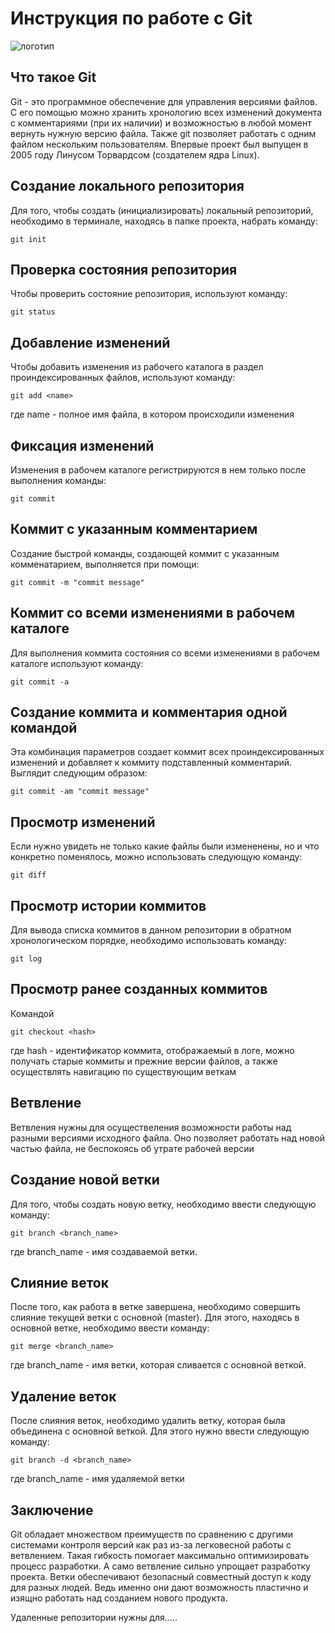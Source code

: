 # **Инструкция по работе с Git**

![логотип](logo.png)

## Что такое Git

Git - это программное обеспечение для управления версиями файлов. С его помощью можно хранить хронологию всех изменений документа с комментариями (при их наличии) и возможностью в любой момент вернуть нужную версию файла. Также git позволяет работать с одним файлом нескольким пользователям. Впервые проект был выпущен в 2005 году Линусом Торвардсом (создателем ядра Linux).

## Создание локального репозитория

Для того, чтобы создать (инициализировать) локальный репозиторий, необходимо в терминале, находясь в папке проекта, набрать команду:

    git init

## Проверка состояния репозитория

Чтобы проверить состояние репозитория, используют команду:

    git status

## Добавление изменений

Чтобы добавить изменения из рабочего каталога в раздел проиндексированных файлов, используют команду: 

    git add <name>
где name - полное имя файла, в котором происходили изменения

## Фиксация изменений 

Изменения в рабочем каталоге регистрируются в нем только после выполнения команды: 

    git commit

## Коммит с указанным комментарием

Создание быстрой команды, создающей коммит с указанным комменатарием, выполняется при помощи: 

    git commit -m "commit message"

## Коммит со всеми изменениями в рабочем каталоге

Для выполнения коммита состояния со всеми изменениями в рабочем каталоге используют команду:

    git commit -a

## Создание коммита и комментария одной командой

Эта комбинация параметров создает коммит всех проиндексированных изменений и добавляет к коммиту подставленный комментарий. Выглядит следующим образом:

    git commit -am "commit message"

## Просмотр изменений

Если нужно увидеть не только какие файлы были измененены, но и что конкретно поменялось, можно использовать следующую команду: 

    git diff

## Просмотр истории коммитов

Для вывода списка коммитов в данном репозитории в обратном хронологическом порядке, необходимо использовать команду:

    git log

## Просмотр ранее созданных коммитов 

Командой 

    git checkout <hash>
где hash - идентификатор коммита, отображаемый в логе,
можно получать старые коммиты и прежние версии файлов, а также осуществлять навигацию по существующим веткам


## Ветвление 

Ветвления нужны для осуществеления возможности работы над разными версиями исходного файла. Оно позволяет работать над новой частью файла, не беспокоясь об утрате рабочей версии 


## Создание новой ветки

Для того, чтобы создать новую ветку, необходимо ввести следующую команду:

    git branch <branch_name>
где branch_name - имя создаваемой ветки.

## Слияние веток

После того, как работа в ветке завершена, необходимо совершить слияние текущей ветки с основной (master). Для этого, находясь в основной ветке, необходимо ввести команду:

    git merge <branch_name>
где branch_name - имя ветки, которая сливается с основной веткой.


## Удаление веток

После слияния веток, необходимо удалить ветку, которая была объединена с основной веткой. Для этого нужно ввести следующую команду:

    git branch -d <branch_name>
где branch_name - имя удаляемой ветки 


## Заключение

Git обладает множеством преимуществ по сравнению с другими системами контроля версий как раз из-за легковесной работы с ветвлением. Такая гибкость помогает максимально оптимизировать процесс разработки. А само ветвление сильно упрощает разработку проекта. Ветки обеспечивают безопасный совместный доступ к коду для разных людей. Ведь именно они дают возможность пластично и изящно работать над созданием нового продукта.


Удаленные репозитории нужны для.....
